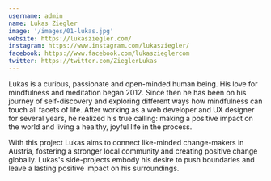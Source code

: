 ```yaml
---
username: admin
name: Lukas Ziegler
image: '/images/01-lukas.jpg'
website: https://lukasziegler.com/
instagram: https://www.instagram.com/lukasziegler/
facebook: https://www.facebook.com/lukaszieglercom
twitter: https://twitter.com/ZieglerLukas
---
```


Lukas is a curious, passionate and open-minded human being. His love for mindfulness and meditation began 2012. Since then he has been on his journey of self-discovery and exploring different ways how mindfulness can touch all facets of life. After working as a web developer and UX designer for several years, he realized his true calling: making a positive impact on the world and living a healthy, joyful life in the process.

With this project Lukas aims to connect like-minded change-makers in Austria, fostering a stronger local community and creating positive change globally. Lukas's side-projects embody his desire to push boundaries and leave a lasting positive impact on his surroundings.